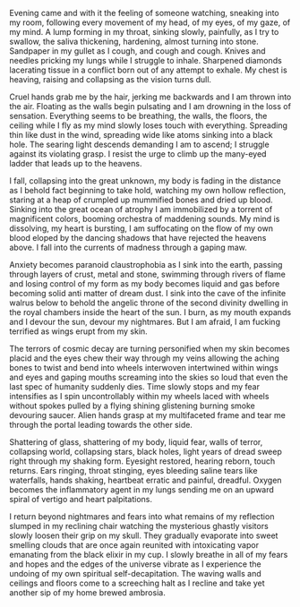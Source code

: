  

Evening came and with it the feeling of someone watching, sneaking into my room, following every movement of my head, of my eyes, of my gaze, of my mind. A lump forming in my throat, sinking slowly, painfully, as I try to swallow, the saliva thickening, hardening, almost turning into stone. Sandpaper in my gullet as I cough, and cough and cough. Knives and needles pricking my lungs while I struggle to inhale. Sharpened diamonds lacerating tissue in a conflict born out of any attempt to exhale. My chest is heaving, raising and collapsing as the vision turns dull.

Cruel hands grab me by the hair, jerking me backwards and I am thrown into the air. Floating as the walls begin pulsating and I am drowning in the loss of sensation. Everything seems to be breathing, the walls, the floors, the ceiling while I fly as my mind slowly loses touch with everything. Spreading thin like dust in the wind, spreading wide like atoms sinking into a black hole. The searing light descends demanding I am to ascend; I struggle against its violating grasp. I resist the urge to climb up the many-eyed ladder that leads up to the heavens.

I fall, collapsing into the great unknown, my body is fading in the distance as I behold fact beginning to take hold, watching my own hollow reflection, staring at a heap of crumpled up mummified bones and dried up blood. Sinking into the great ocean of atrophy I am immobilized by a torrent of magnificent colors, booming orchestra of maddening sounds. My mind is dissolving, my heart is bursting, I am suffocating on the flow of my own blood eloped by the dancing shadows that have rejected the heavens above. I fall into the currents of madness through a gaping maw.

Anxiety becomes paranoid claustrophobia as I sink into the earth, passing through layers of crust, metal and stone, swimming through rivers of flame and losing control of my form as my body becomes liquid and gas before becoming solid anti matter of dream dust. I sink into the cave of the infinite walrus below to behold the angelic throne of the second divinity dwelling in the royal chambers inside the heart of the sun. I burn, as my mouth expands and I devour the sun, devour my nightmares. But I am afraid, I am fucking terrified as wings erupt from my skin.

The terrors of cosmic decay are turning personified when my skin becomes placid and the eyes chew their way through my veins allowing the aching bones to twist and bend into wheels interwoven intertwined within wings and eyes and gaping mouths screaming into the skies so loud that even the last spec of humanity suddenly dies. Time slowly stops and my fear intensifies as I spin uncontrollably within my wheels laced with wheels without spokes pulled by a flying shining glistening burning smoke devouring saucer. Alien hands grasp at my multifaceted frame and tear me through the portal leading towards the other side.

Shattering of glass, shattering of my body, liquid fear, walls of terror, collapsing world, collapsing stars, black holes, light years of dread sweep right through my shaking form. Eyesight restored, hearing reborn, touch returns. Ears ringing, throat stinging, eyes bleeding saline tears like waterfalls, hands shaking, heartbeat erratic and painful, dreadful. Oxygen becomes the inflammatory agent in my lungs sending me on an upward spiral of vertigo and heart palpitations.

I return beyond nightmares and fears into what remains of my reflection slumped in my reclining chair watching the mysterious ghastly visitors slowly loosen their grip on my skull. They gradually evaporate into sweet smelling clouds that are once again reunited with intoxicating vapor emanating from the black elixir in my cup. I slowly breathe in all of my fears and hopes and the edges of the universe vibrate as I experience the undoing of my own spiritual self-decapitation. The waving walls and ceilings and floors come to a screeching halt as I recline and take yet another sip of my home brewed ambrosia.
